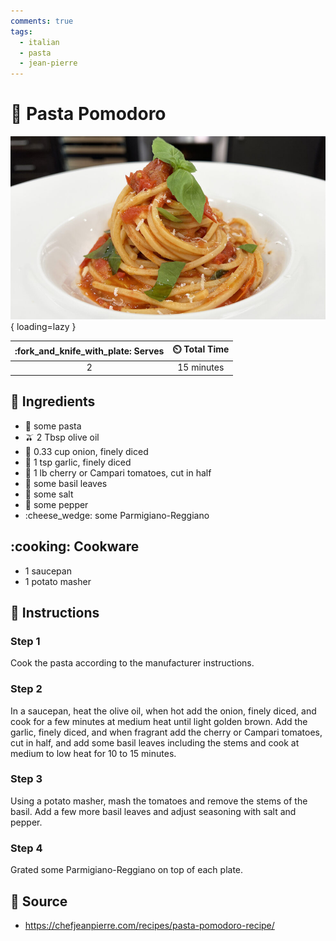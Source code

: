 ```yaml
---
comments: true
tags:
  - italian
  - pasta
  - jean-pierre
---
```

# :spaghetti: Pasta Pomodoro

![Pasta Pomodoro](../assets/images/pasta-pomodoro.jpg){ loading=lazy }

| :fork_and_knife_with_plate: Serves | :timer_clock: Total Time |
|:----------------------------------:|:-----------------------: |
| 2 | 15 minutes |

## :salt: Ingredients

- :spaghetti: some pasta
- :olive: 2 Tbsp olive oil
- :onion: 0.33 cup onion, finely diced
- :garlic: 1 tsp garlic, finely diced
- :tomato: 1 lb cherry or Campari tomatoes, cut in half
- :herb: some basil leaves
- :salt: some salt
- :salt: some pepper
- :cheese_wedge: some Parmigiano-Reggiano

## :cooking: Cookware

- 1 saucepan
- 1 potato masher

## :pencil: Instructions

### Step 1

Cook the pasta according to the manufacturer instructions.

### Step 2

In a saucepan, heat the olive oil, when hot add the onion, finely diced, and cook for a few minutes at medium heat until
light golden brown. Add the garlic, finely diced, and when fragrant add the cherry or Campari tomatoes, cut in half, and
add some basil leaves including the stems and cook at medium to low heat for 10 to 15 minutes.

### Step 3

Using a potato masher, mash the tomatoes and remove the stems of the basil. Add a few more basil leaves and adjust
seasoning with salt and pepper.

### Step 4

Grated some Parmigiano-Reggiano on top of each plate.

## :link: Source

- <https://chefjeanpierre.com/recipes/pasta-pomodoro-recipe/>
